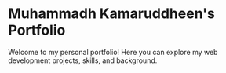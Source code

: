# Muhammadh Kamaruddheen's Portfolio

Welcome to my personal portfolio! Here you can explore my web development projects, skills, and background.

